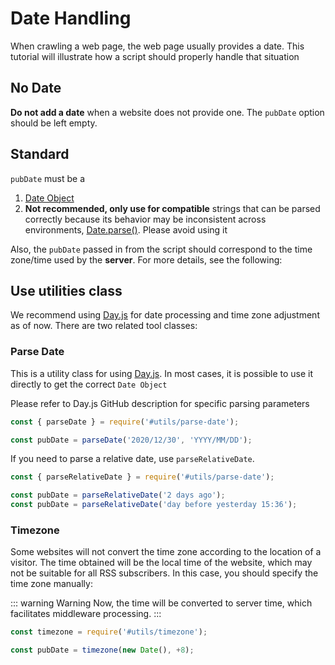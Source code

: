 # Date Handling

When crawling a web page, the web page usually provides a date. This tutorial will illustrate how a script should properly handle that situation

## No Date

**Do not add a date** when a website does not provide one. The `pubDate` option should be left empty.

## Standard

`pubDate` must be a

1. [Date Object](https://developer.mozilla.org/en-US/docs/Web/JavaScript/Reference/Global_Objects/Date)
2. **Not recommended, only use for compatible** strings that can be parsed correctly because its behavior may be inconsistent across environments, [Date.parse()](https://developer.mozilla.org/en-US/docs/Web/JavaScript/Reference/Global_Objects/Date/parse). Please avoid using it

Also, the `pubDate` passed in from the script should correspond to the time zone/time used by the **server**. For more details, see the following:

## Use utilities class

We recommend using [Day.js](https://github.com/iamkun/dayjs) for date processing and time zone adjustment as of now. There are two related tool classes:

### Parse Date

This is a utility class for using [Day.js](https://github.com/iamkun/dayjs). In most cases, it is possible to use it directly to get the correct `Date Object`

Please refer to Day.js GitHub description for specific parsing parameters

```javascript
const { parseDate } = require('#utils/parse-date');

const pubDate = parseDate('2020/12/30', 'YYYY/MM/DD');
```

If you need to parse a relative date, use `parseRelativeDate`.

```javascript
const { parseRelativeDate } = require('#utils/parse-date');

const pubDate = parseRelativeDate('2 days ago');
const pubDate = parseRelativeDate('day before yesterday 15:36');
```

### Timezone

Some websites will not convert the time zone according to the location of a visitor. The time obtained will be the local time of the website, which may not be suitable for all RSS subscribers. In this case, you should specify the time zone manually:

::: warning Warning
Now, the time will be converted to server time, which facilitates middleware processing.
:::

```javascript
const timezone = require('#utils/timezone');

const pubDate = timezone(new Date(), +8);
```
